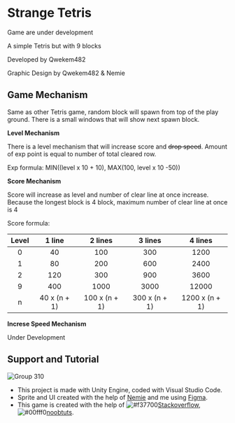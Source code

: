 
# Strange Tetris

Game are under development

A simple Tetris but with 9 blocks

Developed by Qwekem482

Graphic Design by Qwekem482 & Nemie


## Game Mechanism

Same as other Tetris game, random block will spawn from top of the play ground. There is a small windows that will show next spawn block.

**Level Mechanism**

There is a level mechanism that will increase score and ~~drop speed~~. Amount of exp point is equal to number of total cleared row.

Exp formula: MIN((level x 10 + 10), MAX(100, level x 10 -50))

**Score Mechanism**

Score will increase as level and number of clear line at once increase. Because the longest block is 4 block, maximum number of clear line at once is 4

Score formula:

|Level  |1 line      |2 lines      |3 lines      |4 lines       |
|:-----:|:----------:|:-----------:|:-----------:|:------------:|
|0      |40          |100          |300          |1200          |
|1      |80          |200          |600          |2400          |
|2      |120         |300          |900          |3600          |
|9      |400         |1000         |3000         |12000         |
|n      |40 x (n + 1)|100 x (n + 1)|300 x (n + 1)|1200 x (n + 1)|

**Increse Speed Mechanism**

Under Development
## Support and Tutorial

![Group 310](https://user-images.githubusercontent.com/80797630/229062282-eaad0b16-af8a-4aaa-8652-a4be474f380c.png)

 - This project is made with Unity Engine, coded with Visual Studio Code.
 - Sprite and UI created with the help of [Nemie](https://www.facebook.com/nemie1502 "Nemie") and me using [Figma](https://www.figma.com/ "Figma").
 - This game is created with the help of ![#f37700](https://placehold.co/15x15/f37700/f37700.png)[Stackoverflow](https://stackoverflow.com/ "Stackoverflow"), ![#00fff0](https://placehold.co/15x15/00fff0/00fff0.png)[noobtuts](https://noobtuts.com/unity/2d-arkanoid-game "noobtuts").
